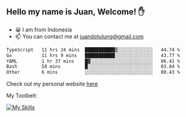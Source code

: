 ## Hello my name is Juan, Welcome! ✋

- 😀 I am from Indonesia
- 📫 You can contact me at juandotulung@gmail.com

<!--START_SECTION:waka-->

```txt
TypeScript   11 hrs 24 mins  ███████████▒░░░░░░░░░░░░░   44.74 %
Go           11 hrs 9 mins   ███████████░░░░░░░░░░░░░░   43.77 %
YAML         1 hr 37 mins    █▓░░░░░░░░░░░░░░░░░░░░░░░   06.41 %
Bash         58 mins         █░░░░░░░░░░░░░░░░░░░░░░░░   03.84 %
Other        6 mins          ░░░░░░░░░░░░░░░░░░░░░░░░░   00.43 %
```

<!--END_SECTION:waka-->

Check out my personal website [here](https://juanchristian.com)

My Toolbelt:

[![My Skills](https://skillicons.dev/icons?i=go,js,ts,nodejs,react,nextjs,python,php,laravel,aws,bash,linux,postgres,mysql,redis,mongodb,docker)](https://skillicons.dev)

